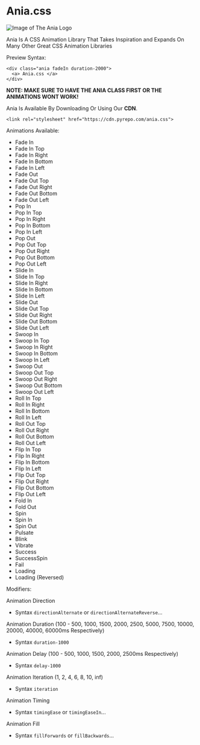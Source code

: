 # Ania.css
![Image of The Ania Logo](https://cdn.pyrepo.com/ania.png)

Ania Is A CSS Animation Library That Takes Inspiration and Expands On Many Other Great CSS Animation Libraries

Preview Syntax:
```
<div class="ania fadeIn duration-2000">
  <a> Ania.css </a>
</div>
```
 **NOTE: MAKE SURE TO HAVE THE ANIA CLASS FIRST OR THE ANIMATIONS WONT WORK!**
 
Ania Is Available By Downloading Or Using Our **CDN**.

`<link rel="stylesheet" href="https://cdn.pyrepo.com/ania.css">`

Animations Available:
  - Fade In
  - Fade In Top
  - Fade In Right
  - Fade In Bottom
  - Fade In Left
  - Fade Out
  - Fade Out Top
  - Fade Out Right
  - Fade Out Bottom
  - Fade Out Left
  - Pop In
  - Pop In Top
  - Pop In Right
  - Pop In Bottom
  - Pop In Left
  - Pop Out
  - Pop Out Top
  - Pop Out Right
  - Pop Out Bottom
  - Pop Out Left
  - Slide In
  - Slide In Top
  - Slide In Right
  - Slide In Bottom
  - Slide In Left
  - Slide Out
  - Slide Out Top
  - Slide Out Right
  - Slide Out Bottom
  - Slide Out Left
  - Swoop In
  - Swoop In Top
  - Swoop In Right
  - Swoop In Bottom
  - Swoop In Left
  - Swoop Out
  - Swoop Out Top
  - Swoop Out Right
  - Swoop Out Bottom
  - Swoop Out Left
  - Roll In Top
  - Roll In Right
  - Roll In Bottom
  - Roll In Left
  - Roll Out Top
  - Roll Out Right
  - Roll Out Bottom
  - Roll Out Left
  - Flip In Top
  - Flip In Right
  - Flip In Bottom
  - Flip In Left
  - Flip Out Top
  - Flip Out Right
  - Flip Out Bottom
  - Flip Out Left
  - Fold In
  - Fold Out
  - Spin
  - Spin In
  - Spin Out
  - Pulsate
  - Blink
  - Vibrate
  - Success
  - SuccessSpin
  - Fail
  - Loading
  - Loading (Reversed)
  
Modifiers:

Animation Direction
- Syntax `directionAlternate` or `directionAlternateReverse`...
 
Animation Duration  (100 - 500, 1000, 1500, 2000, 2500, 5000, 7500, 10000, 20000, 40000, 60000ms Respectively)
- Syntax `duration-1000`
 
Animation Delay (100 - 500, 1000, 1500, 2000, 2500ms Respectively)
- Syntax `delay-1000`
 
Animation Iteration (1, 2, 4, 6, 8, 10, inf)
- Syntax `iteration`
 
Animation Timing
- Syntax `timingEase` or `timingEaseIn`...
 
Animation Fill
- Syntax `fillForwards` or `fillBackwards`...


